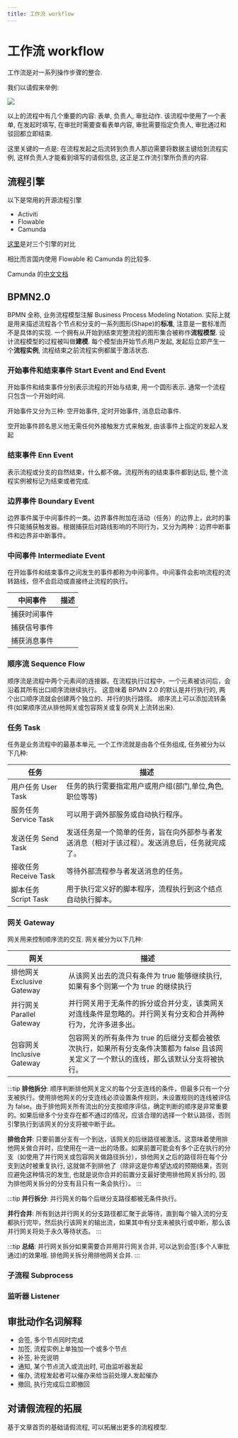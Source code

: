 ```yaml
---
title: 工作流 workflow
---
```


# 工作流 workflow

工作流是对一系列操作步骤的整合.

我们以请假来举例:

<img src="/fe-dk/images/QingJia.jpg" />

以上的流程中有几个重要的内容: 表单, 负责人, 审批动作.
该流程中使用了一个表单, 在发起时填写, 在审批时需要查看表单内容, 审批需要指定负责人, 审批通过和驳回都立即结束.

这里关键的一点是: 在流程发起之后流转到负责人那边需要将数据主键给到流程实例, 这样负责人才能看到填写的请假信息, 这正是工作流引擎所负责的内容.

## 流程引擎

以下是常用的开源流程引擎

- Activiti
- Flowable
- Camunda

[这里](https://blog.csdn.net/qq_30739519/article/details/86682931)是对三个引擎的对比

相比而言国内使用 Flowable 和 Camunda 的比较多.

Camunda 的[中文文档](http://camunda-cn.shaochenfeng.com/)

## BPMN2.0

BPMN 全称, 业务流程模型注解 Business Process Modeling Notation. 实际上就是用来描述流程各个节点和分支的一系列图形(Shape)的**标准**, 注意是一套标准而不是具体的实现.
一个拥有从开始到结束完整流程的图形集合被称作**流程模型**. 设计流程模型的过程被叫做**建模**. 每个模型由开始节点用户发起, 发起后立即产生一个**流程实例**, 流程结束之前流程实例都属于激活状态.

### 开始事件和结束事件 Start Event and End Event <Badge text="重要" />

开始事件和结束事件分别表示流程的开始与结束, 用一个圆形表示. 通常一个流程只包含一个开始时间.

开始事件又分为三种: 空开始事件, 定时开始事件, 消息启动事件.

空开始事件顾名思义他无需任何外接触发方式来触发, 由该事件上指定的发起人发起

### 结束事件 Enn Event <Badge text="重要" />

表示流程或分支的自然结束，什么都不做。流程所有的结束事件都到达后, 整个流程实例被标记为结束或者完成.

### 边界事件 Boundary Event

边界事件属于中间事件的一类。边界事件附加在活动（任务）的边界上，此时的事件只能捕获触发器。根据捕获后对路线影响的不同行为，又分为两种：边界中断事件和边界非中断事件。

### 中间事件 Intermediate Event

在开始事件和结束事件之间发生的事件都称为中间事件。中间事件会影响流程的流转路线，但不会启动或直接终止流程的执行。

| 中间事件     | 描述 |
| ------------ | ---- |
| 捕获时间事件 |      |
| 捕获信号事件 |      |
| 捕获消息事件 |      |

### 顺序流 Sequence Flow <Badge text="重要" />

顺序流是流程中两个元素间的连接器。在流程执行过程中，一个元素被访问后，会沿着其所有出口顺序流继续执行。
这意味着 BPMN 2.0 的默认是并行执行的, 两个出口顺序流就会创建两个独立的、并行的执行路径。
顺序流上可以添加流转条件(如果顺序流从排他网关或包容网关或复杂网关上流转出来).

### 任务 Task <Badge text="重要" />

任务是业务流程中的最基本单元, 一个工作流就是由各个任务组成, 任务被分为以下几种:

| 任务                  | 描述                                                                                           |
| --------------------- | ---------------------------------------------------------------------------------------------- |
| 用户任务 User Task    | 任务的执行需要指定用户或用户组(部门,单位,角色, 职位等等)                                       |
| 服务任务 Service Task | 可以用于调外部服务或自动执行程序。                                                             |
| 发送任务 Send Task    | 发送任务是一个简单的任务，旨在向外部参与者发送消息（相对于该过程）。发送消息后，任务就完成了。 |
| 接收任务 Receive Task | 等待外部流程参与者发送消息的任务。                                                             |
| 脚本任务 Script Task  | 用于执行定义好的脚本程序，流程执行到这个结点自动执行脚本。                                     |

### 网关 Gateway <Badge text="重要" />

网关用来控制顺序流的交互. 网关被分为以下几种:

| 网关                       | 描述                                                                                                                                      |
| -------------------------- | ----------------------------------------------------------------------------------------------------------------------------------------- |
| 排他网关 Exclusive Gateway | 从该网关出去的流只有条件为 true 能够继续执行, 如果有多个则第一个为 true 的继续执行                                                        |
| 并行网关 Parallel Gateway  | 并行网关用于无条件的拆分或合并分支，该类网关对连线条件是忽略的。并行网关有分支和合并两种行为，允许多进多出。                              |
| 包容网关 Inclusive Gateway | 包容网关的所有条件为 true 的后继分支都会被依次执行，如果所有分支条件决策都为 false 且该网关定义了一个默认的连线，那么该默认分支将被执行。 |

:::tip
**排他拆分**: 顺序判断排他网关定义的每个分支连线的条件，但最多只有一个分支被执行。使用排他网关的分支连线必须设置条件规则，未设置规则的连线被评估为 false。由于排他网关所有流出的分支按顺序评估，确定判断的顺序是非常重要的。如果后继多个分支存在都不通过的情况，应该合理的选择一个默认路径，否则引擎执行到该网关的分支将被中断于此。

**排他合并**: 只要前置分支有一个到达，该网关的后继路径被激活。这意味着使用排他网关做合并时，应使用在一进一出的场景。如果前置可能会有多个正在执行的分支（如使用了并行网关或包容网关做路径拆分），排他网关之后的路径将在每个分支到达时被重复执行, 这就做不到排他了（除非这是你希望达成的预期结果，否则应避免这种情况的发生, 也就是说你合并的前置分支最好使用排他网关拆分的, 因为排他网关拆分的分支有且只有一条会执行）。
:::

:::tip
**并行拆分**: 并行网关的每个后继分支路径都被无条件执行。

**并行合并**: 所有到达并行网关的分支路径都汇聚于此等待，直到每个输入流的分支都执行完毕，然后执行该网关的输出流，如果其中有分支未被执行或中断，那么该并行网关将处于永久等待状态。
:::

:::tip
**总结**: 并行网关拆分如果需要合并用并行网关合并, 可以达到会签(多个人审批通过)的效果哦. 排他网关拆分用排他网关合并.
:::

### 子流程 Subprocess

### 监听器 Listener

## 审批动作名词解释

- 会签, 多个节点同时完成
- 加签, 流程实例上单独加一个或多个节点
- 补签, 补充说明
- 通知, 某个节点流入或流出时, 可由监听器发起
- 催办, 流程发起者可以催办来给当前处理人发起催办
- 撤回, 执行完成后立即撤回

## 对请假流程的拓展
基于文章首页的基础请假流程, 可以拓展出更多的流程模型.
